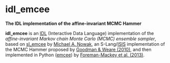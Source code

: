 # idl_emcee
**The IDL implementation of the affine-invariant MCMC Hammer**

**idl_emcee** is an [IDL](http://www.harrisgeospatial.com/ProductsandSolutions/GeospatialProducts/IDL.aspx) (Interactive Data Language) implementation of the *affine-invariant Markov chain Monte Carlo (MCMC) ensemble sampler*, based on [sl_emcee](https://github.com/mcfit/sl_emcee) by [Michael A. Nowak](http://space.mit.edu/home/mnowak/isis_vs_xspec/), an S-Lang/[ISIS](http://space.mit.edu/cxc/isis/) implementation of the MCMC Hammer proposed by [Goodman & Weare (2010)](http://dx.doi.org/10.2140/camcos.2010.5.65), and then implemented in Python ([emcee](https://github.com/dfm/emcee)) by [Foreman-Mackey et al. (2013)](http://adsabs.harvard.edu/abs/2013PASP..125..306F).
